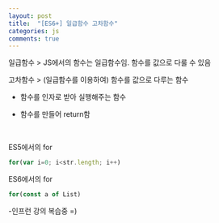 ```yaml
---
layout: post
title:  "[ES6+] 일급함수 고차함수"
categories: js 
comments: true
---
```








일급함수 > JS에서의 함수는 일급함수임. 함수를 값으로 다룰 수 있음

고차함수 > (일급함수를 이용하여) 함수를 값으로 다루는 함수

   * 함수를 인자로 받아 실행해주는 함수

   * 함수를 만들어 return함

     ​	

ES5에서의 for 

~~~javascript
for(var i=0; i<str.length; i++)
~~~



ES6에서의 for

~~~javascript
for(const a of List)
~~~







-인프런 강의 복습중 =)